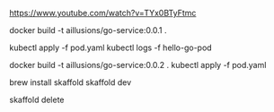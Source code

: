 
https://www.youtube.com/watch?v=TYx0BTyFtmc

docker build -t aillusions/go-service:0.0.1 .

kubectl apply -f pod.yaml
kubectl logs -f hello-go-pod

docker build -t aillusions/go-service:0.0.2 .
kubectl apply -f pod.yaml


brew install skaffold
skaffold dev

skaffold delete
